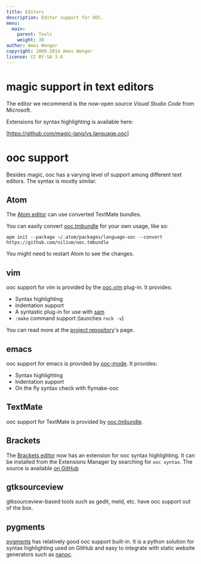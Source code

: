 ```yaml
---
title: Editors
description: Editor support for OOC.
menu:
  main:
    parent: Tools
    weight: 30
author: Amos Wenger
copyright: 2009-2014 Amos Wenger
license: CC BY-SA 3.0
---
```


# magic support in text editors
The editor we recommend is the now-open source *Visual Studio Code* from Microsoft. 

Extensions for syntax highlighting is available here:

[https://github.com/magic-lang/vs.language.ooc]

# ooc support
Besides magic, ooc has a varying level of support among different text editors. The syntax is mostly similar.

## Atom

The [Atom editor][atom] can use converted TextMate bundles.

You can easily convert [ooc.tmbundle][ooc.tmbundle] for your own usage, like so:

    apm init --package ~/.atom/packages/language-ooc --convert https://github.com/nilium/ooc.tmbundle

You might need to restart Atom to see the changes.

## vim

ooc support for vim is provided by the [ooc.vim][ooc.vim] plug-in. It provides:

  * Syntax highlighting
  * Indentation support
  * A syntastic plug-in for use with [sam][sam]
  * `:make` command support (launches `rock -v`)

You can read more at the [project repository][ooc.vim]'s page.

## emacs

ooc support for emacs is provided by [ooc-mode][ooc-mode]. It provides:

  * Syntax highlighting
  * Indentation support
  * On the fly syntax check with flymake-ooc

## TextMate

ooc support for TextMate is provided by [ooc.tmbundle][ooc.tmbundle].

## Brackets

The [Brackets editor][brackets] now has an extension for ooc syntax highlighting.
It can be installed from the Extensions Manager by searching for `ooc syntax`.
The source is available [on GitHub][brackets-ooc]

## gtksourceview

gtksourceview-based tools such as gedit, meld, etc. have
ooc support out of the box.

## pygments

[pygments][pygments] has relatively good ooc support built-in. It is a python
solution for syntax highlighting used on GitHub and easy to integrate with
static website generators such as [nanoc][nanoc].

[site-repo]: https://github.com/nddrylliog/ooc-lang.org
[ooc.vim]: https://github.com/nddrylliog/ooc.vim
[ooc-mode]: https://github.com/nixeagle/ooc-mode
[ooc.tmbundle]: https://github.com/nilium/ooc.tmbundle
[pygments]: http://pygments.org/
[nanoc]: http://nanoc.ws/
[sam]: https://github.com/nddrylliog/sam
[atom]: https://atom.io/
[brackets]: http://brackets.io/
[brackets-ooc]: https://github.com/nddrylliog/brackets-ooc
